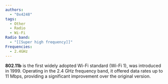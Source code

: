 ```yaml
---
authors:
  - "0x4248"
tags:
  - Other
  - Radio
  - Wi-Fi
Radio band:
  - "[[Super high frequency]]"
Frequencies:
  - 2.4GHz
---
```

**802.11b** is the first widely adopted Wi-Fi standard (Wi-Fi 1), was introduced in 1999. Operating in the 2.4 GHz frequency band, it offered data rates up to 11 Mbps, providing a significant improvement over the original version.